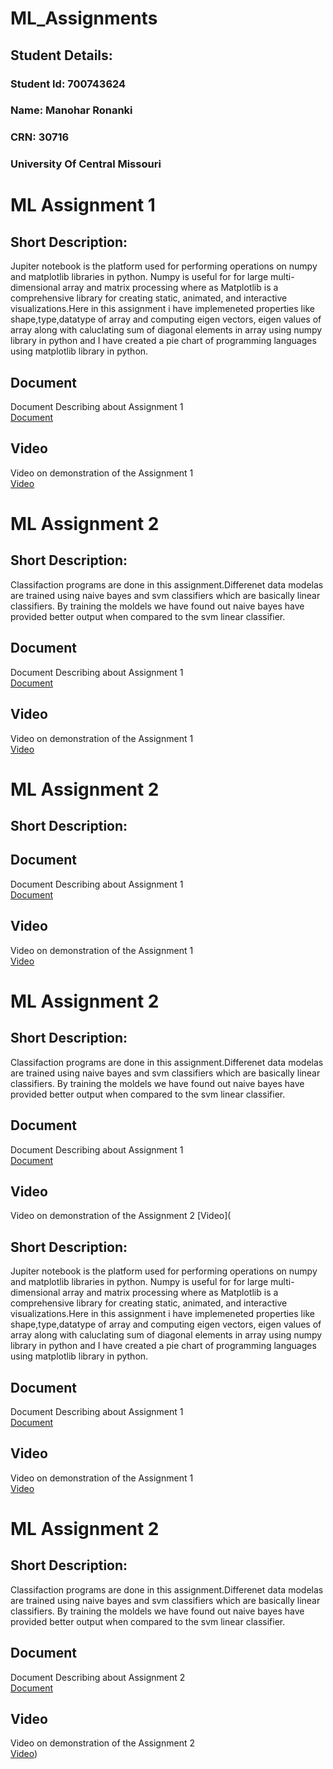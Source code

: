 # ML_Assignments
## Student Details:
### Student Id: 700743624
### Name: Manohar Ronanki
### CRN: 30716
### University Of Central Missouri

# ML Assignment 1

## Short Description: 
Jupiter notebook is the platform used for performing operations on numpy and matplotlib libraries in python. Numpy is useful for for large multi-dimensional array and matrix processing where as Matplotlib is a comprehensive library for creating static, animated, and interactive visualizations.Here in this assignment i have implemeneted properties like shape,type,datatype of array and computing eigen vectors, eigen values of array along with caluclating sum of diagonal elements in array using numpy library in python and I have created a pie chart of programming languages using matplotlib library in python.

## Document
Document Describing about Assignment 1  
[Document](https://docs.google.com/document/d/1D_1w7c4bEHEx77y69VXor2QpIh9PJHDd/edit?usp=drive_link&ouid=100275468290161908854&rtpof=true&sd=true)

## Video
Video on demonstration of the Assignment 1  
[Video](https://drive.google.com/file/d/1EkAXvR3T4ilDC7nQolm2t1eoP4nXzxSv/view?usp=drive_link)

# ML Assignment 2

## Short Description: 
Classifaction programs are done in this assignment.Differenet data modelas are trained using naive bayes and svm classifiers which are basically linear classifiers.
By training the moldels we have found out naive bayes have provided better output when compared to the svm linear classifier.

## Document
Document Describing about Assignment 1  
[Document]()

## Video
Video on demonstration of the Assignment 1  
[Video](https://drive.google.com/file/d/1O4W5X_HOzF0J_-iWZcZfsqI_pc4BCYOD/view?usp=drive_link)

# ML Assignment 2

## Short Description: 


## Document
Document Describing about Assignment 1  
[Document](https://docs.google.com/document/d/1D_1w7c4bEHEx77y69VXor2QpIh9PJHDd/edit?usp=drive_link&ouid=100275468290161908854&rtpof=true&sd=true)

## Video
Video on demonstration of the Assignment 1  
[Video](https://drive.google.com/file/d/1EkAXvR3T4ilDC7nQolm2t1eoP4nXzxSv/view?usp=drive_link)

# ML Assignment 2

## Short Description: 
Classifaction programs are done in this assignment.Differenet data modelas are trained using naive bayes and svm classifiers which are basically linear classifiers.
By training the moldels we have found out naive bayes have provided better output when compared to the svm linear classifier.

## Document
Document Describing about Assignment 1  
[Document]()

## Video
Video on demonstration of the Assignment 2 
[Video](

## Short Description: 
Jupiter notebook is the platform used for performing operations on numpy and matplotlib libraries in python. Numpy is useful for for large multi-dimensional array and matrix processing where as Matplotlib is a comprehensive library for creating static, animated, and interactive visualizations.Here in this assignment i have implemeneted properties like shape,type,datatype of array and computing eigen vectors, eigen values of array along with caluclating sum of diagonal elements in array using numpy library in python and I have created a pie chart of programming languages using matplotlib library in python.

## Document
Document Describing about Assignment 1  
[Document](https://docs.google.com/document/d/1D_1w7c4bEHEx77y69VXor2QpIh9PJHDd/edit?usp=drive_link&ouid=100275468290161908854&rtpof=true&sd=true)

## Video
Video on demonstration of the Assignment 1  
[Video](https://drive.google.com/file/d/1EkAXvR3T4ilDC7nQolm2t1eoP4nXzxSv/view?usp=drive_link)

# ML Assignment 2

## Short Description: 
Classifaction programs are done in this assignment.Differenet data modelas are trained using naive bayes and svm classifiers which are basically linear classifiers.
By training the moldels we have found out naive bayes have provided better output when compared to the svm linear classifier.

## Document
Document Describing about Assignment 2  
[Document](https://docs.google.com/document/d/1tl5zmuvhY40vRwheUd1nvSfu5m872JEk/edit?usp=drive_link&ouid=100275468290161908854&rtpof=true&sd=true)

## Video
Video on demonstration of the Assignment 2  
[Video](https://drive.google.com/file/d/1O4W5X_HOzF0J_-iWZcZfsqI_pc4BCYOD/view?usp=drive_link))

